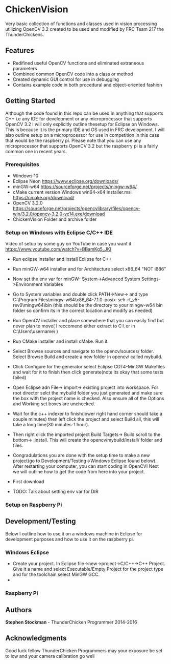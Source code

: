 # ChickenVision

Very basic collection of functions and classes used in vision processing utilizing OpenCV 3.2 created to be used and modified by FRC Team 217 the ThunderChickens. 

## Features

* Redifined useful OpenCV functions and eliminated extraneous parameters
* Combined common OpenCV code into a class or method 
* Created dynamic GUI control for use in debugging 
* Contains example code in both procedural and object-oriented fashion

## Getting Started

Although the code found in this repo can be used in anything that supports C++ i.e any IDE for development or any microprocessor that supports OpenCV 3.2 I will only explicitly outline thesetup for Eclipse on Windows. This is because it is the primary IDE and OS used in FRC development. I will also outline setup on a microprocessor for use in competition in this case that would be the raspberry pi. Please note that you can use any microprocessor that supports OpenCV 3.2 but the raspberry pi is a fairly common one in recent years.

### Prerequisites

* Windows 10
* Eclipse Neon <link> <https://www.eclipse.org/downloads/>
* minGW-w64 <link><https://sourceforge.net/projects/mingw-w64/>
* cMake current version Windows win64-x64 Installer.msi <link> <https://cmake.org/download/>
* OpenCV 3.2.0 <link> <https://sourceforge.net/projects/opencvlibrary/files/opencv-win/3.2.0/opencv-3.2.0-vc14.exe/download>
* ChickenVision Folder and archive folder


### Setup on Windows with Eclipse C/C++ IDE

Video of setup by some guy on YouTube in case you want it <link> <https://www.youtube.com/watch?v=BBamKg5_JKI>
* Run eclipse installer and install Eclipse for C++
* Run minGW-w64 installer and for Architecture select x86_64 "NOT i686"
* Now set the env var for minGW- System->Advanced System Settings->Environment Variables
* Go to System variables and double click PATH->New-> and type C:\Program Files\mingw-w64\x86_64-7.1.0-posix-seh-rt_v5-rev0\mingw64\bin (this should be the directory to your mingw-w64 bin folder so confirm its in the correct location and modify as needed)
* Run OpenCV installer and place somewhere that you can easily find but never plan to move( I reccomend either extract to C:\ or in C:\Users\username\ )
* Run CMake installer and install cMake. Run it.
* Select Browse sources and navigate to the opencv/sources/ folder. Select Browse Build and create a new folder in opencv/ called mybuild.
* Click Configure for the generator select Eclipse CDT4-MinGW Makefiles and wait for it to finish then click generate(note its okay that some tests failed)
* Open Eclipse adn File-> import-> existing project into workspace. For root director selct the mybuild folder you just generated and make sure the box with the project name is checked. Also ensure all of the Options and Working set boxes are unchecked.
* Wait for the c++ indexer to finish(lower right hand corner should take a couple minutes) then left click the project and select Build all, this will take a long time(30 minutes-1 hour).
* Then right click the imported project Build Targets-> Build scroll to the bottom-> :install. This will create the opencv/mybuild/install/ folder and files.
* Congradulations you are done with the setup time to make a new project(go to Development/Testing->Windows Eclipse found below). After restarting your computer, you can start coding in OpenCV! Next we will outline how to get the code from here into your project.

* First download
*  TODO: Talk about setting env var for DIR

### Setup on Raspberry Pi

## Development/Testing
Below I outline how to use it on a windows machine in Eclipse for development purposes and how to use it on the raspberry pi.

### Windows Eclipse
* Create your project. In Eclipse file->new->project->C/C++->C++ Project. Give it a name and select Executable/Empty Project for the project type and for the toolchain select MinGW GCC.
*

### Raspberry Pi

## Authors

**Stephen Stockman** - ThunderChicken Programmer 2014-2016

## Acknowledgments

Good luck fellow ThunderChicken Programmers may your exposure be set to low and your camera calibration go well
